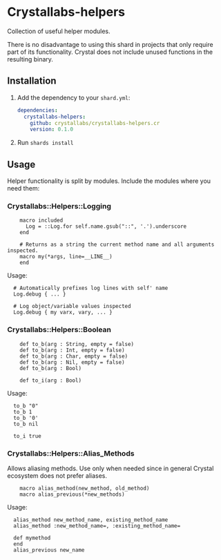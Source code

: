 # Crystallabs-helpers

Collection of useful helper modules.

There is no disadvantage to using this shard in projects that only
require part of its functionality. Crystal does not include unused
functions in the resulting binary.

## Installation

1. Add the dependency to your `shard.yml`:

   ```yaml
   dependencies:
     crystallabs-helpers:
       github: crystallabs/crystallabs-helpers.cr
       version: 0.1.0
   ```

2. Run `shards install`

## Usage

Helper functionality is split by modules. Include the modules where you
need them:

### Crystallabs::Helpers::Logging

```cr
    macro included
      Log = ::Log.for self.name.gsub("::", '.').underscore
    end

    # Returns as a string the current method name and all arguments inspected.
    macro my(*args, line=__LINE__)
    end
```

Usage:

```cr
  # Automatically prefixes log lines with self' name
  Log.debug { ... }

  # Log object/variable values inspected
  Log.debug { my varx, vary, ... }
```

### Crystallabs::Helpers::Boolean

```cr
    def to_b(arg : String, empty = false)
    def to_b(arg : Int, empty = false)
    def to_b(arg : Char, empty = false)
    def to_b(arg : Nil, empty = false)
    def to_b(arg : Bool)

    def to_i(arg : Bool)
```

Usage:

```cr
  to_b "0"
  to_b 1
  to_b '0'
  to_b nil

  to_i true
```

### Crystallabs::Helpers::Alias_Methods

Allows aliasing methods. Use only when needed since in general Crystal
ecosystem does not prefer aliases.

```cr
    macro alias_method(new_method, old_method)
    macro alias_previous(*new_methods)
```

Usage:

```cr
  alias_method new_method_name, existing_method_name
  alias_method :new_method_name=, :existing_method_name=

  def mymethod
  end
  alias_previous new_name
```
